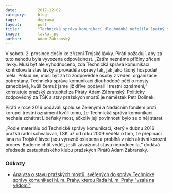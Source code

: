 ```yaml
---
date:         2017-12-02
category:     blog
tags:         doprava
layout:       post
title:        "Technická správa komunikací dlouhodobě neřešila špatný stav mostů"
image:        lavka.jpg
author:       Adam Zábranský
---
```


V sobotu 2. prosince došlo ke zřízení Trojské lávky. Piráti požadují, aby za tuto nehodu byla vyvozena odpovědnost. „Zatím neznáme příčiny zřícení lávky. Musí být ale vyhodnoceno, zda Technická správa komunikací kontrolovala stav lávky a prováděla opravy tak, jak jako řádný hospodář měla. Pokud ne, musí být za to zodpovědné osoby z vedení organizace potrestány. Technická správa komunikací dlouhodobě péči o mosty zanedbává, kvůli čemuž jsme již dříve podávali i trestní oznámení,“ konstatuje pražský zastupitel za Piráty Adam Zábranský. Politicky zodpovědný za TSK a stav pražských mostů je náměstek Petr Dolínek.

Piráti v roce 2016 podávali spolu se Zelenými a Nadačním fondem proti korupci trestní oznámení kvůli tomu, že Technická správa komunikací nechala zchátrat Libeňský most, ačkoliv její povinností bylo se o něj starat.

„Podle materiálu od Technické správy komunikací, který v dubnu 2016 pražští radní schvalovali, TSK už od roku 2009 věděla o tom, že přepínací lana na Trojské lávce jsou výrazně oslabena a probíhá v nich aktivní korozní proces. Budeme chtít vědět, jestli závažnost stavu nepodcenila,“ dodává předseda zastupitelského klubu pražských Pirátů Adam Zábranský.

### Odkazy

* [Analýza o stavu pražských mostů, svěřených do správy Technické správy komunikací hl. m. Prahy, kterou Rada hl. m. Prahy "vzala na vědomí"](https://github.com/pirati-web/praha.pirati.cz/blob/gh-pages/assets/pdf/analyza-mostu.pdf) 
